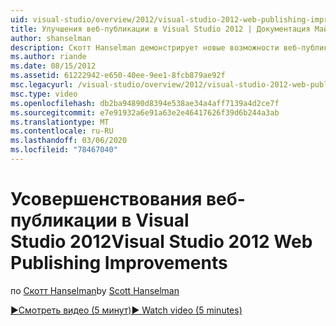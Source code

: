 ```yaml
---
uid: visual-studio/overview/2012/visual-studio-2012-web-publishing-improvements
title: Улучшения веб-публикации в Visual Studio 2012 | Документация Майкрософт
author: shanselman
description: Скотт Hanselman демонстрирует новые возможности веб-публикаций в Visual Studio 2012.
ms.author: riande
ms.date: 08/15/2012
ms.assetid: 61222942-e650-40ee-9ee1-8fcb879ae92f
msc.legacyurl: /visual-studio/overview/2012/visual-studio-2012-web-publishing-improvements
msc.type: video
ms.openlocfilehash: db2ba94890d8394e538ae34a4aff7139a4d2ce7f
ms.sourcegitcommit: e7e91932a6e91a63e2e46417626f39d6b244a3ab
ms.translationtype: MT
ms.contentlocale: ru-RU
ms.lasthandoff: 03/06/2020
ms.locfileid: "78467040"
---
```

# <a name="visual-studio-2012-web-publishing-improvements"></a><span data-ttu-id="7accb-103">Усовершенствования веб-публикации в Visual Studio 2012</span><span class="sxs-lookup"><span data-stu-id="7accb-103">Visual Studio 2012 Web Publishing Improvements</span></span>

<span data-ttu-id="7accb-104">по [Скотт Hanselman](https://github.com/shanselman)</span><span class="sxs-lookup"><span data-stu-id="7accb-104">by [Scott Hanselman](https://github.com/shanselman)</span></span>

[<span data-ttu-id="7accb-105">&#9654;Смотреть видео (5 минут)</span><span class="sxs-lookup"><span data-stu-id="7accb-105">&#9654; Watch video (5 minutes)</span></span>](https://channel9.msdn.com/Blogs/ASP-NET-Site-Videos/visual-studio-2012-web-publishing-improvements)
